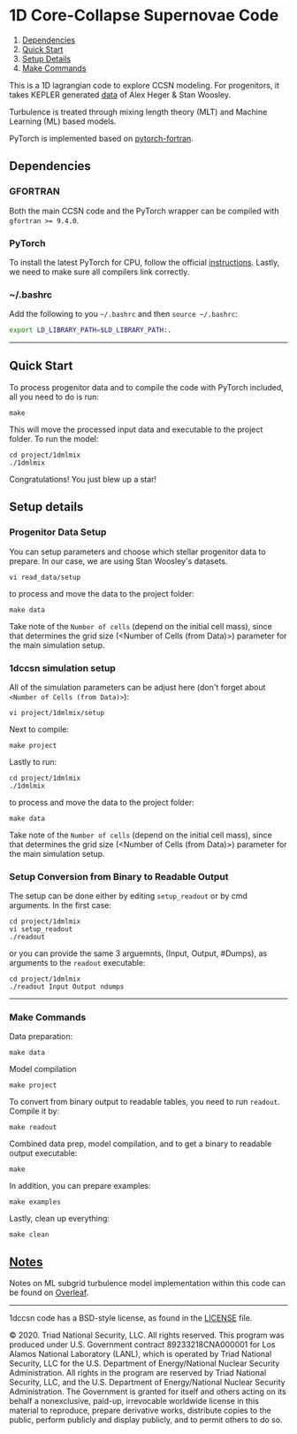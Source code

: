 # 1D Core-Collapse Supernovae Code

1. [Dependencies](README.md#dependencies)
2. [Quick Start](README.md#quick-start)
3. [Setup Details](README.md#setup-details)
4. [Make Commands](README.md#make-commands)

This is a 1D lagrangian code to explore CCSN modeling. For progenitors, it takes KEPLER generated [data](https://2sn.org/stellarevolution/) of Alex Heger & Stan Woosley.

Turbulence is treated through mixing length theory (MLT) and Machine Learning (ML) based models.

PyTorch is implemented based on [pytorch-fortran](https://github.com/alexeedm/pytorch-fortran).

## Dependencies

### GFORTRAN
Both the main CCSN code and the PyTorch wrapper can be compiled with `gfortran >= 9.4.0`.

### PyTorch
To install the latest PyTorch for CPU, follow the official [instructions](https://pytorch.org/). Lastly, we need to make sure all compilers link correctly.

### ~/.bashrc
Add the following to you `~/.bashrc` and then `source ~/.bashrc`:
```bash
export LD_LIBRARY_PATH=$LD_LIBRARY_PATH:.
```

---
## Quick Start
To process progenitor data and to compile the code with PyTorch included, all you need to do is run:
```shell
make
```
This will move the processed input data and executable to the project folder. To run the model:
```shell
cd project/1dmlmix
./1dmlmix
```
Congratulations! You just blew up a star!

## Setup details

### Progenitor Data Setup

You can setup parameters and choose which stellar progenitor data to prepare. In our case, we are using Stan Woosley's datasets.
```shell
vi read_data/setup
```
to process and move the data to the project folder:
```shell
make data
```
Take note of the `Number of cells` (depend on the initial cell mass), since that determines the grid size (<Number of Cells (from Data)>) parameter for the main simulation setup.

### 1dccsn simulation setup
All of the simulation parameters can be adjust here (don't forget about `<Number of Cells (from Data)>`):
```shell
vi project/1dmlmix/setup
```
Next to compile:
```shell
make project
```
Lastly to run:
```shell
cd project/1dmlmix
./1dmlmix
```
to process and move the data to the project folder:
```shell
make data
```
Take note of the `Number of cells` (depend on the initial cell mass), since that determines the grid size (<Number of Cells (from Data)>) parameter for the main simulation setup.

### Setup Conversion from Binary to Readable Output
The setup can be done either by editing `setup_readout` or by cmd arguments. In the first case:
```shell
cd project/1dmlmix
vi setup_readout
./readout
```
or you can provide the same 3 arguemnts, (Input, Output, #Dumps), as arguments to the `readout` executable:
```shell
cd project/1dmlmix
./readout Input Output ndumps
```

---
### Make Commands
Data preparation:
```shell
make data
```
Model compilation
```shell
make project
```
To convert from binary output to readable tables, you need to run `readout`. Compile it by:
```shell
make readout
```
Combined data prep, model compilation, and to get a binary to readable output executable:
```shell
make
```
In addition, you can prepare examples:
```shell
make examples
```
Lastly, clean up everything:
```shell
make clean
```

## [Notes](https://www.overleaf.com/read/pgsnmxgdjkrq)

Notes on ML subgrid turbulence model implementation within this code can be found on [Overleaf](https://www.overleaf.com/read/pgsnmxgdjkrq).


-------
1dccsn code has a BSD-style license, as found in the [LICENSE](https://github.com/pikarpov-LANL/1dccsn/blob/master/LICENSE) file.

© 2020. Triad National Security, LLC. All rights reserved.
This program was produced under U.S. Government contract 89233218CNA000001 for Los Alamos
National Laboratory (LANL), which is operated by Triad National Security, LLC for the U.S.
Department of Energy/National Nuclear Security Administration. All rights in the program are
reserved by Triad National Security, LLC, and the U.S. Department of Energy/National Nuclear
Security Administration. The Government is granted for itself and others acting on its behalf a
nonexclusive, paid-up, irrevocable worldwide license in this material to reproduce, prepare
derivative works, distribute copies to the public, perform publicly and display publicly, and to permit
others to do so.
